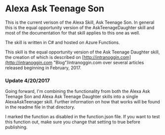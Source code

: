 # Alexa Ask Teenage Son

This is the current verison of the Alexa Skill, Ask Teenage Son. In general this is the equal opportunity version of the AskTeenageDaughter skill and most of the documentation for that skill applies to this one as well.

The skill is written in C# and hosted on Azure Functions. 

This skill is the equal opportunity version of the Ask Teenage Daughter skill, the creation of which is described on [http://intranoggin.com](http://intranoggin.com "Blog")Intranoggin.com over several articles released beginning in February, 2017.



### Update 4/20/2017
Going forward, I'm combining the functionality from both the Alexa Ask Teenage Son and Alexa Ask Teenage Daughter skills into a single AlexaAskTeenager skill.
Further information on how that works will be found in the readme file in that directory.

I marked the function as disabled in the function.json file. If you want to test this function out, make sure you change that setting to true before publishing.
